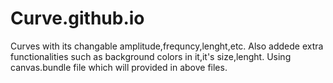 # Curve.github.io
Curves with its changable amplitude,frequncy,lenght,etc. Also addede extra functionalities such as background colors in it,it's size,lenght. Using canvas.bundle file which will provided in above files.
